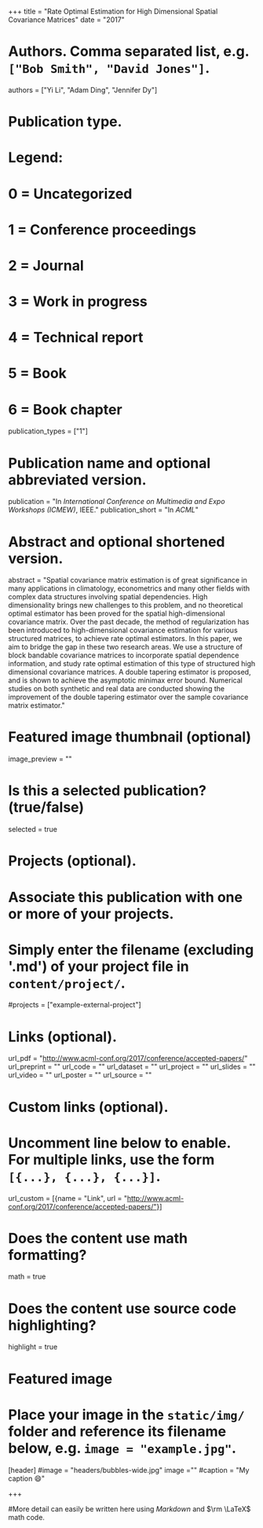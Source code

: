 +++
title = "Rate Optimal Estimation for High Dimensional Spatial Covariance Matrices"
date = "2017"

# Authors. Comma separated list, e.g. `["Bob Smith", "David Jones"]`.
authors = ["Yi Li", "Adam Ding", "Jennifer Dy"]

# Publication type.
# Legend:
# 0 = Uncategorized
# 1 = Conference proceedings
# 2 = Journal
# 3 = Work in progress
# 4 = Technical report
# 5 = Book
# 6 = Book chapter
publication_types = ["1"]

# Publication name and optional abbreviated version.
publication = "In *International Conference on Multimedia and Expo Workshops (ICMEW)*, IEEE."
publication_short = "In *ACML*"

# Abstract and optional shortened version.
abstract = "Spatial covariance matrix estimation is of great significance in many applications in climatology, econometrics and many other fields with complex data structures involving spatial dependencies.
High dimensionality brings new challenges to this problem, and no theoretical optimal estimator has been proved for the spatial high-dimensional covariance matrix. Over the past decade, the method of regularization has been introduced to high-dimensional covariance estimation for various structured matrices, to achieve rate optimal estimators. In this paper, we aim to bridge the gap in these two research areas. We use a structure of block bandable covariance matrices to incorporate spatial dependence information, and study rate optimal estimation of this type of structured high dimensional covariance matrices. A double tapering estimator is proposed, and is shown to achieve the asymptotic minimax error bound.
Numerical studies on both synthetic and real data are conducted showing the improvement of the double tapering estimator over the sample covariance matrix estimator."

# Featured image thumbnail (optional)
image_preview = ""

# Is this a selected publication? (true/false)
selected = true

# Projects (optional).
#   Associate this publication with one or more of your projects.
#   Simply enter the filename (excluding '.md') of your project file in `content/project/`.
#projects = ["example-external-project"]

# Links (optional).
url_pdf = "http://www.acml-conf.org/2017/conference/accepted-papers/"
url_preprint = ""
url_code = ""
url_dataset = ""
url_project = ""
url_slides = ""
url_video = ""
url_poster = ""
url_source = ""

# Custom links (optional).
#   Uncomment line below to enable. For multiple links, use the form `[{...}, {...}, {...}]`.
url_custom = [{name = "Link", url = "http://www.acml-conf.org/2017/conference/accepted-papers/"}]

# Does the content use math formatting?
math = true

# Does the content use source code highlighting?
highlight = true

# Featured image
# Place your image in the `static/img/` folder and reference its filename below, e.g. `image = "example.jpg"`.
[header]
#image = "headers/bubbles-wide.jpg"
image =""
#caption = "My caption :smile:"

+++

#More detail can easily be written here using *Markdown* and $\rm \LaTeX$ math code.
